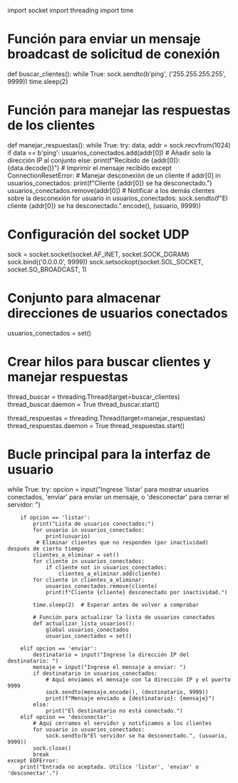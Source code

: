 import socket
import threading
import time

# Función para enviar un mensaje broadcast de solicitud de conexión
def buscar_clientes():
    while True:
        sock.sendto(b'ping', ('255.255.255.255', 9999))
        time.sleep(2)

# Función para manejar las respuestas de los clientes
def manejar_respuestas():
    while True:
        try:
            data, addr = sock.recvfrom(1024)
            if data == b'ping':
                usuarios_conectados.add(addr[0])  # Añadir solo la dirección IP al conjunto
            else:
                print(f"Recibido de {addr[0]}: {data.decode()}")  # Imprimir el mensaje recibido
        except ConnectionResetError:
            # Manejar desconexión de un cliente
            if addr[0] in usuarios_conectados:
                print(f"Cliente {addr[0]} se ha desconectado.")
                usuarios_conectados.remove(addr[0])
                # Notificar a los demás clientes sobre la desconexión
                for usuario in usuarios_conectados:
                    sock.sendto(f"El cliente {addr[0]} se ha desconectado.".encode(), (usuario, 9999))

# Configuración del socket UDP
sock = socket.socket(socket.AF_INET, socket.SOCK_DGRAM)
sock.bind(('0.0.0.0', 9999))
sock.setsockopt(socket.SOL_SOCKET, socket.SO_BROADCAST, 1)

# Conjunto para almacenar direcciones de usuarios conectados
usuarios_conectados = set()

# Crear hilos para buscar clientes y manejar respuestas
thread_buscar = threading.Thread(target=buscar_clientes)
thread_buscar.daemon = True
thread_buscar.start()

thread_respuestas = threading.Thread(target=manejar_respuestas)
thread_respuestas.daemon = True
thread_respuestas.start()

# Bucle principal para la interfaz de usuario
while True:
    try:
        opcion = input("Ingrese 'listar' para mostrar usuarios conectados, 'enviar' para enviar un mensaje, o 'desconectar' para cerrar el servidor: ")
        
        if opcion == 'listar':
            print("Lista de usuarios conectados:")
            for usuario in usuarios_conectados:
                print(usuario)
             # Eliminar clientes que no responden (por inactividad) después de cierto tiempo
            clientes_a_eliminar = set()
            for cliente in usuarios_conectados:
                if cliente not in usuarios_conectados:
                    clientes_a_eliminar.add(cliente)
            for cliente in clientes_a_eliminar:
                usuarios_conectados.remove(cliente)
                print(f"Cliente {cliente} desconectado por inactividad.")

            time.sleep(2)  # Esperar antes de volver a comprobar

            # Función para actualizar la lista de usuarios conectados
            def actualizar_lista_usuarios():
                global usuarios_conectados
                usuarios_conectados = set()

        elif opcion == 'enviar':
            destinatario = input("Ingrese la dirección IP del destinatario: ")
            mensaje = input("Ingrese el mensaje a enviar: ")
            if destinatario in usuarios_conectados:
                # Aquí enviamos el mensaje con la dirección IP y el puerto 9999
                sock.sendto(mensaje.encode(), (destinatario, 9999))
                print(f"Mensaje enviado a {destinatario}: {mensaje}")
            else:
                print("El destinatario no está conectado.")
        elif opcion == 'desconectar':
            # Aquí cerramos el servidor y notificamos a los clientes
            for usuario in usuarios_conectados:
                sock.sendto(b"El servidor se ha desconectado.", (usuario, 9999))
            sock.close()
            break
    except EOFError:
        print("Entrada no aceptada. Utilice 'listar', 'enviar' o 'desconectar'.")

